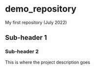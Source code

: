 # demo_repository
My first repository (July 2022)


## Sub-header 1
### Sub-header 2
This is where the project description goes
